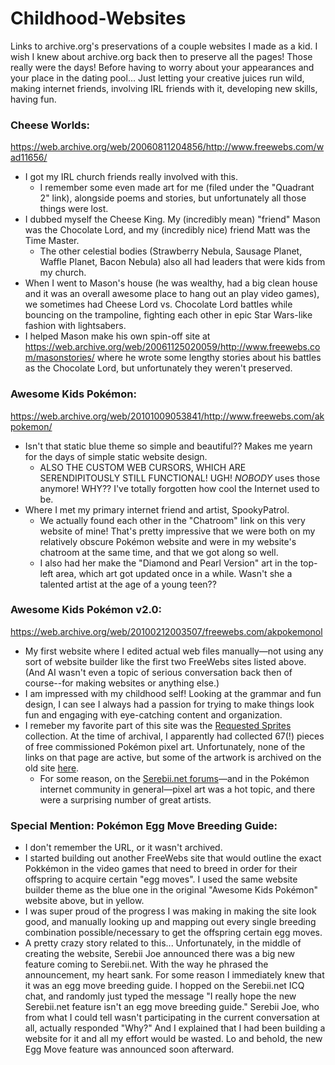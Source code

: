 # Childhood-Websites
Links to archive.org's preservations of a couple websites I made as a kid. I wish I knew about archive.org back then to preserve all the pages! Those really were the days! Before having to worry about your appearances and your place in the dating pool... Just letting your creative juices run wild, making internet friends, involving IRL friends with it, developing new skills, having fun.

### Cheese Worlds:
https://web.archive.org/web/20060811204856/http://www.freewebs.com/wad11656/
 - I got my IRL church friends really involved with this.
    - I remember some even made art for me (filed under the "Quadrant 2" link), alongside poems and stories, but unfortunately all those things were lost.
 - I dubbed myself the Cheese King. My (incredibly mean) "friend" Mason was the Chocolate Lord, and my (incredibly nice) friend Matt was the Time Master.
    - The other celestial bodies (Strawberry Nebula, Sausage Planet, Waffle Planet, Bacon Nebula) also all had leaders that were kids from my church.
 - When I went to Mason's house (he was wealthy, had a big clean house and it was an overall awesome place to hang out an play video games), we sometimes had Cheese Lord vs. Chocolate Lord battles while bouncing on the trampoline, fighting each other in epic Star Wars-like fashion with lightsabers.
 - I helped Mason make his own spin-off site at https://web.archive.org/web/20061125020059/http://www.freewebs.com/masonstories/ where he wrote some lengthy stories about his battles as the Chocolate Lord, but unfortunately they weren't preserved.

### Awesome Kids Pokémon:
https://web.archive.org/web/20101009053841/http://www.freewebs.com/akpokemon/
- Isn't that static blue theme so simple and beautiful?? Makes me yearn for the days of simple static website design.
   - ALSO THE CUSTOM WEB CURSORS, WHICH ARE SERENDIPITOUSLY STILL FUNCTIONAL! UGH! *NOBODY* uses those anymore! WHY?? I've totally forgotten how cool the Internet used to be.
- Where I met my primary internet friend and artist, SpookyPatrol.  
   - We actually found each other in the "Chatroom" link on this very website of mine! That's pretty impressive that we were both on my relatively obscure Pokémon website and were in my website's chatroom at the same time, and that we got along so well.
   - I also had her make the "Diamond and Pearl Version" art in the top-left area, which art got updated once in a while. Wasn't she a talented artist at the age of a young teen??
   
### Awesome Kids Pokémon v2.0:
https://web.archive.org/web/20100212003507/freewebs.com/akpokemonol
- My first website where I edited actual web files manually—not using any sort of website builder like the first two FreeWebs sites listed above. (And AI wasn't even a topic of serious conversation back then of course--for making websites or anything else.)
- I am impressed with my childhood self! Looking at the grammar and fun design, I can see I always had a passion for trying to make things look fun and engaging with eye-catching content and organization.
- I remeber my favorite part of this site was the [Requested Sprites](https://web.archive.org/web/20090625214207/http://www.freewebs.com/akpokemonol/Images%20and%20Sprites/Sprites/RequestedSprites.htm) collection. At the time of archival, I apparently had collected 67(!) pieces of free commissioned Pokémon pixel art. Unfortunately, none of the links on that page are active, but some of the artwork is archived on the old site [here](https://web.archive.org/web/20100922051957/http://akpokemon.webs.com/imagesandsprites.htm).
   - For some reason, on the [Serebii.net forums](https://forums.serebii.net/)—and in the Pokémon internet community in general—pixel art was a hot topic, and there were a surprising number of great artists.

### Special Mention: Pokémon Egg Move Breeding Guide:
- I don't remember the URL, or it wasn't archived.
- I started building out another FreeWebs site that would outline the exact Pokkémon in the video games that need to breed in order for their offspring to acquire certain "egg moves". I used the same website builder theme as the blue one in the original "Awesome Kids Pokémon" website above, but in yellow.
- I was super proud of the progress I was making in making the site look good, and manually looking up and mapping out every single breeding combination possible/necessary to get the offspring certain egg moves.
- A pretty crazy story related to this... Unfortunately, in the middle of creating the website, Serebii Joe announced there was a big new feature coming to Serebii.net. With the way he phrased the announcement, my heart sank. For some reason I immediately knew that it was an egg move breeding guide. I hopped on the Serebii.net ICQ chat, and randomly just typed the message "I really hope the new Serebii.net feature isn't an egg move breeding guide." Serebii Joe, who from what I could tell wasn't participating in the current conversation at all, actually responded "Why?" And I explained that I had been building a website for it and all my effort would be wasted. Lo and behold, the new Egg Move feature was announced soon afterward.
